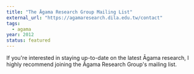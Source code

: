 ```yaml
---
title: "The Āgama Research Group Mailing List"
external_url: "https://agamaresearch.dila.edu.tw/contact"
tags:
  - agama
year: 2012
status: featured
---
```


If you're interested in staying up-to-date on the latest Āgama research, I highly recommend joining the Āgama Research Group's mailing list.
